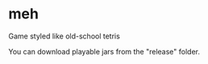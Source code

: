meh
===

Game styled like old-school tetris

You can download playable jars from the "release" folder.
